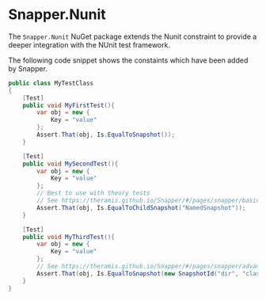 # Snapper.Nunit

The `Snapper.Nunit` NuGet package extends the Nunit constraint to provide a deeper integration with the NUnit test framework.

The following code snippet shows the constaints which have been added by Snapper.
```csharp
public class MyTestClass
{
    [Test]
    public void MyFirstTest(){
        var obj = new {
            Key = "value"
        };
        Assert.That(obj, Is.EqualToSnapshot());
    }

    [Test]
    public void MySecondTest(){
        var obj = new {
            Key = "value"
        };
        // Best to use with theory tests
        // See https://theramis.github.io/Snapper/#/pages/snapper/basics?id=child-snapshots for more information about child snapshots
        Assert.That(obj, Is.EqualToChildSnapshot("NamedSnapshot"));
    }

    [Test]
    public void MyThirdTest(){
        var obj = new {
            Key = "value"
        };
        // See https://theramis.github.io/Snapper/#/pages/snapper/advanced_snapshot_control for more information about `SnapshotId`
        Assert.That(obj, Is.EqualToSnapshot(new SnapshotId("dir", "class", "method", null, false)));
    }
}
```